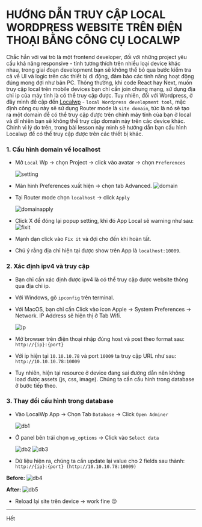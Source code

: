 # HƯỚNG DẪN TRUY CẬP LOCAL WORDPRESS WEBSITE TRÊN ĐIỆN THOẠI BẰNG CÔNG CỤ LOCALWP

Chắc hẳn với vai trò là một frontend developer, đối với những project yêu cầu khả năng responsive - tính tương thích trên nhiều loại device khác nhau, trong giai đoạn development bạn sẽ không thể bỏ qua bước kiểm tra cả về UI và logic trên các thiết bị di động, đảm bảo các tính năng hoạt động đúng mong đợi như bản PC.
Thông thường, khi code React hay Next, muốn truy cập local trên mobile devices bạn chỉ cần join chung mạng, sử dụng địa chỉ ip của máy tính là có thể truy cập được. Tuy nhiên, đối với Wordpress, ở đây mình đề cập đến [Localwp](https://localwp.com/) - `local Wordpress development tool`, mặc định công cụ này sẽ sử dụng Router mode là `site domain`, tức là nó sẽ tạo ra một domain để có thể truy cập được trên chính máy tính của bạn ở local và dĩ nhiên bạn sẽ không thể truy cập domain này trên các device khác. 
Chính vì lý do trên, trong bài lesson này mình sẽ hướng dẫn bạn cấu hình Localwp để có thể truy cập được trên các thiết bị khác.

### 1. Cấu hình domain về localhost

- Mở `Local` Wp → chọn Project → click vào avatar → chọn `Preferences`

  ![setting](/images/lesson/setting.png)

- Màn hình Preferences xuất hiện → chọn tab Advanced.
    ![domain](/images/lesson/domain.png)

- Tại Router mode chọn `localhost` → click `Apply` 

    ![domainapply](/images/lesson/domain_apply.png)

- Click X để đóng lại popup setting, khi đó App Local sẽ warning như sau:
    ![fixit](/images/lesson/fixit.png)

- Mạnh dạn click vào `Fix it` và đợi cho đến khi hoàn tất.
- Chú ý rằng địa chỉ hiện tại được show trên App là `localhost:10009`.

### 2. Xác định ipv4 và truy cập
- Bạn chỉ cần xác định được ipv4 là có thể truy cập được website thông qua địa chỉ ip.
- Với Windows, gõ `ipconfig` trên terminal.
- Với MacOS, bạn chỉ cần Click vào icon Apple → System Preferences → Network. IP Address sẽ hiện thị ở Tab Wifi.

    ![ip](/images/lesson/ip.png)

- Mở browser trên điện thoại nhập đúng host và post theo format sau: `http://{ip}:{port}`
- Với ip hiện tại `10.10.10.78` và port `10009` ta truy cập URL như sau: `http://10.10.10.78:10009`
- Tuy nhiên, hiện tại resource ở device đang sai đường dẫn nên không load được assets (js, css, image). Chúng ta cần cấu hình trong database ở bước tiếp theo.

### 3. Thay đổi cấu hình trong database
- Vào LocalWp App → Chọn Tab `Database` → Click `Open Adminer`

    ![db1](/images/lesson/db_1.png)

- Ở panel bên trái chọn `wp_options` → Click vào `Select data`

    ![db2](/images/lesson/db_2.png)
    ![db3](/images/lesson/db_3.png)

- Dữ liệu hiện ra, chúng ta cần update lại value cho 2 fields sau thành: `http://{ip}:{port} (http://10.10.10.78:10009)`

**Before:**
![db4](/images/lesson/db_4.png)

**After:**
![db5](/images/lesson/db_5.png)

- Reload lại site trên device → work fine 😜

***
Hết